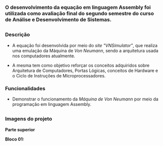 ### O desenvolvimento da equação em linguagem Assembly foi utilizada como avaliação final do segundo semestre do curso de Análise e Desenvolvimento de Sistemas.

##

### Descrição

- A equação foi desenvolvida por meio do *site* *"VNSimulator"*, que realiza uma emulação da Máquina de *Von Neumann*, sendo a arquitetura usada nos computadores atualmente. 

- A mesma tem como objetivo reforçar os conceitos adquiridos sobre Arquitetura de Computadores, Portas Lógicas, conceitos de Hardware e o Ciclo de Instruções de Microprocessadores.

### Funcionalidades

- Demonstrar o funcionamento da *Máquina de Von Neumann* por meio da programação em linguagem Assembly. 

##

### Imagens do projeto


**Parte superior** 

**Bloco 01:**



